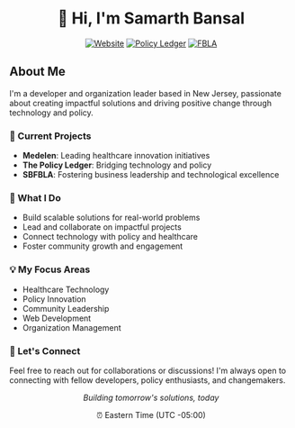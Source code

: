 <div align="center">
  
# 👋 Hi, I'm Samarth Bansal

[![Website](https://img.shields.io/badge/Website-medelen.org-blue)](https://medelen.org)
[![Policy Ledger](https://img.shields.io/badge/Project-The%20Policy%20Ledger-green)](https://thepolicyledger.org)
[![FBLA](https://img.shields.io/badge/Organization-SBFBLA-orange)](https://sbfbla.org)

</div>

## About Me
I'm a developer and organization leader based in New Jersey, passionate about creating impactful solutions and driving positive change through technology and policy.

### 🔭 Current Projects
- **Medelen**: Leading healthcare innovation initiatives
- **The Policy Ledger**: Bridging technology and policy
- **SBFBLA**: Fostering business leadership and technological excellence

### 🌟 What I Do
- Build scalable solutions for real-world problems
- Lead and collaborate on impactful projects
- Connect technology with policy and healthcare
- Foster community growth and engagement

### 💡 My Focus Areas
- Healthcare Technology
- Policy Innovation
- Community Leadership
- Web Development
- Organization Management

### 🤝 Let's Connect
Feel free to reach out for collaborations or discussions! I'm always open to connecting with fellow developers, policy enthusiasts, and changemakers.

<div align="center">

*Building tomorrow's solutions, today*

⏰ Eastern Time (UTC -05:00)

</div>

